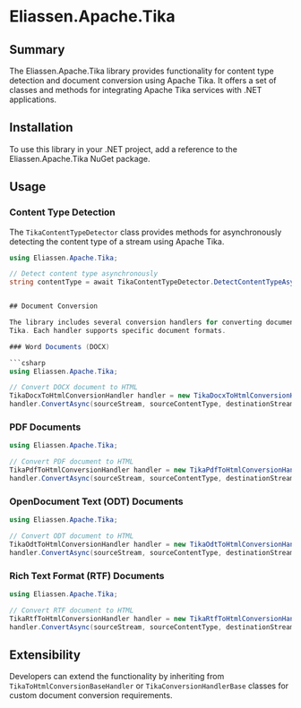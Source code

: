 # Eliassen.Apache.Tika


## Summary

The Eliassen.Apache.Tika library provides functionality for content type detection and document conversion 
using Apache Tika. It offers a set of classes and methods for integrating Apache Tika services with .NET 
applications.

## Installation

To use this library in your .NET project, add a reference to the Eliassen.Apache.Tika NuGet package.

## Usage

### Content Type Detection

The `TikaContentTypeDetector` class provides methods for asynchronously detecting the content type of a 
stream using Apache Tika.

```csharp
using Eliassen.Apache.Tika;

// Detect content type asynchronously
string contentType = await TikaContentTypeDetector.DetectContentTypeAsync(stream);


## Document Conversion

The library includes several conversion handlers for converting documents to HTML format using Apache 
Tika. Each handler supports specific document formats.

### Word Documents (DOCX)

```csharp
using Eliassen.Apache.Tika;

// Convert DOCX document to HTML
TikaDocxToHtmlConversionHandler handler = new TikaDocxToHtmlConversionHandler();
handler.ConvertAsync(sourceStream, sourceContentType, destinationStream, destinationContentType);
```

### PDF Documents

```csharp
using Eliassen.Apache.Tika;

// Convert PDF document to HTML
TikaPdfToHtmlConversionHandler handler = new TikaPdfToHtmlConversionHandler();
handler.ConvertAsync(sourceStream, sourceContentType, destinationStream, destinationContentType);
```

### OpenDocument Text (ODT) Documents

```csharp
using Eliassen.Apache.Tika;

// Convert ODT document to HTML
TikaOdtToHtmlConversionHandler handler = new TikaOdtToHtmlConversionHandler();
handler.ConvertAsync(sourceStream, sourceContentType, destinationStream, destinationContentType);
```

### Rich Text Format (RTF) Documents

```csharp
using Eliassen.Apache.Tika;

// Convert RTF document to HTML
TikaRtfToHtmlConversionHandler handler = new TikaRtfToHtmlConversionHandler();
handler.ConvertAsync(sourceStream, sourceContentType, destinationStream, destinationContentType);
```

## Extensibility

Developers can extend the functionality by inheriting from `TikaToHtmlConversionBaseHandler` or 
`TikaConversionHandlerBase` classes for custom document conversion requirements.
